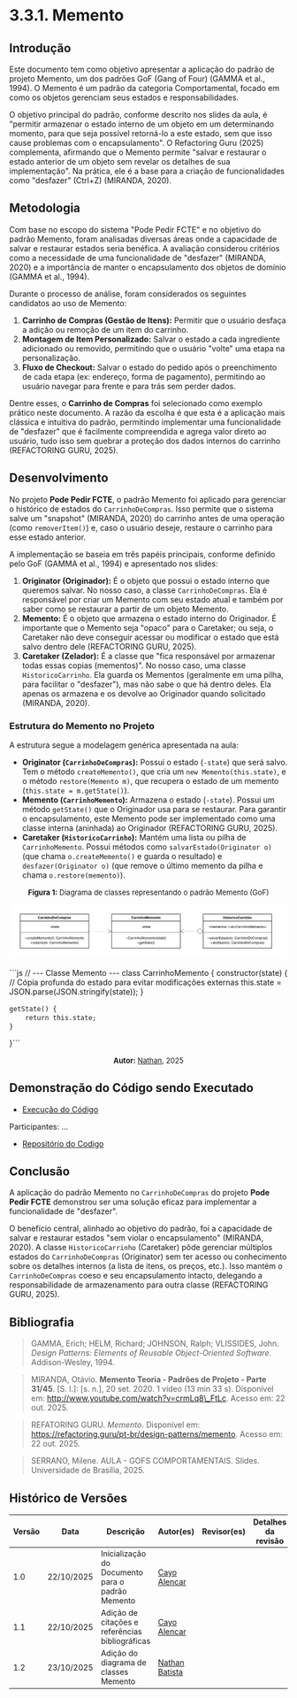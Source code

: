 

# 3.3.1. Memento

## Introdução

Este documento tem como objetivo apresentar a aplicação do padrão de projeto Memento, um dos padrões GoF (Gang of Four) (GAMMA et al., 1994). O Memento é um padrão da categoria Comportamental, focado em como os objetos gerenciam seus estados e responsabilidades.

O objetivo principal do padrão, conforme descrito nos slides da aula, é "permitir armazenar o estado interno de um objeto em um determinando momento, para que seja possível retorná-lo a este estado, sem que isso cause problemas com o encapsulamento". O Refactoring Guru (2025) complementa, afirmando que o Memento permite "salvar e restaurar o estado anterior de um objeto sem revelar os detalhes de sua implementação". Na prática, ele é a base para a criação de funcionalidades como "desfazer" (Ctrl+Z) (MIRANDA, 2020).

## Metodologia

Com base no escopo do sistema "Pode Pedir FCTE" e no objetivo do padrão Memento, foram analisadas diversas áreas onde a capacidade de salvar e restaurar estados seria benéfica. A avaliação considerou critérios como a necessidade de uma funcionalidade de "desfazer" (MIRANDA, 2020) e a importância de manter o encapsulamento dos objetos de domínio (GAMMA et al., 1994).

Durante o processo de análise, foram considerados os seguintes candidatos ao uso de Memento:

1.  **Carrinho de Compras (Gestão de Itens):** Permitir que o usuário desfaça a adição ou remoção de um item do carrinho.
2.  **Montagem de Item Personalizado:** Salvar o estado a cada ingrediente adicionado ou removido, permitindo que o usuário "volte" uma etapa na personalização.
3.  **Fluxo de Checkout:** Salvar o estado do pedido após o preenchimento de cada etapa (ex: endereço, forma de pagamento), permitindo ao usuário navegar para frente e para trás sem perder dados.

Dentre esses, o **Carrinho de Compras** foi selecionado como exemplo prático neste documento. A razão da escolha é que esta é a aplicação mais clássica e intuitiva do padrão, permitindo implementar uma funcionalidade de "desfazer" que é facilmente compreendida e agrega valor direto ao usuário, tudo isso sem quebrar a proteção dos dados internos do carrinho (REFACTORING GURU, 2025).

## Desenvolvimento

No projeto **Pode Pedir FCTE**, o padrão Memento foi aplicado para gerenciar o histórico de estados do `CarrinhoDeCompras`. Isso permite que o sistema salve um "snapshot" (MIRANDA, 2020) do carrinho antes de uma operação (como `removerItem()`) e, caso o usuário deseje, restaure o carrinho para esse estado anterior.

A implementação se baseia em três papéis principais, conforme definido pelo GoF (GAMMA et al., 1994) e apresentado nos slides:

1.  **Originator (Originador):** É o objeto que possui o estado interno que queremos salvar. No nosso caso, a classe `CarrinhoDeCompras`. Ela é responsável por criar um Memento com seu estado atual e também por saber como se restaurar a partir de um objeto Memento.
2.  **Memento:** É o objeto que armazena o estado interno do Originador. É importante que o Memento seja "opaco" para o Caretaker; ou seja, o Caretaker não deve conseguir acessar ou modificar o estado que está salvo dentro dele (REFACTORING GURU, 2025).
3.  **Caretaker (Zelador):** É a classe que "fica responsável por armazenar todas essas copias (mementos)". No nosso caso, uma classe `HistoricoCarrinho`. Ela guarda os Mementos (geralmente em uma pilha, para facilitar o "desfazer"), mas não sabe o que há dentro deles. Ela apenas os armazena e os devolve ao Originador quando solicitado (MIRANDA, 2020).

### Estrutura do Memento no Projeto

A estrutura segue a modelagem genérica apresentada na aula:

  * **Originator (`CarrinhoDeCompras`):** Possui o estado (`-state`) que será salvo. Tem o método `createMemento()`, que cria um `new Memento(this.state)`, e o método `restore(Memento m)`, que recupera o estado de um memento (`this.state = m.getState()`).
  * **Memento (`CarrinhoMemento`):** Armazena o estado (`-state`). Possui um método `getState()` que o Originador usa para se restaurar. Para garantir o encapsulamento, este Memento pode ser implementado como uma classe interna (aninhada) ao Originador (REFACTORING GURU, 2025).
  * **Caretaker (`HistoricoCarrinho`):** Mantém uma lista ou pilha de `CarrinhoMemento`. Possui métodos como `salvarEstado(Originator o)` (que chama `o.createMemento()` e guarda o resultado) e `desfazer(Originator o)` (que remove o último memento da pilha e chama `o.restore(memento)`).



<font size="2"><p style="text-align: center"><b>Figura 1:</b> Diagrama de classes representando o padrão Memento (GoF)</p></font>


<div style="text-align: center;">


![figura1](../../assets/images/Memento_UML.png)


</div>
```js
// --- Classe Memento ---
class CarrinhoMemento {
	constructor(state) {
		// Cópia profunda do estado para evitar modificações externas
		this.state = JSON.parse(JSON.stringify(state));
	}

	getState() {
		return this.state;
	}
}```






<font size="2"><p style="text-align: center"><b>Autor:</b> <a href="https://github.com/Nathan-bs">Nathan</a>, 2025</p></font> 
 ## Demonstração do Código sendo Executado


- [Execução do Código](...)</br>

Participantes: ...</br>

- [Repositório do Codigo](...)

## Conclusão

A aplicação do padrão Memento no `CarrinhoDeCompras` do projeto **Pode Pedir FCTE** demonstrou ser uma solução eficaz para implementar a funcionalidade de "desfazer".

O benefício central, alinhado ao objetivo do padrão, foi a capacidade de salvar e restaurar estados "sem violar o encapsulamento" (MIRANDA, 2020). A classe `HistoricoCarrinho` (Caretaker) pôde gerenciar múltiplos estados do `CarrinhoDeCompras` (Originator) sem ter acesso ou conhecimento sobre os detalhes internos (a lista de itens, os preços, etc.). Isso mantém o `CarrinhoDeCompras` coeso e seu encapsulamento intacto, delegando a responsabilidade de armazenamento para outra classe (REFACTORING GURU, 2025).

## Bibliografia

> GAMMA, Erich; HELM, Richard; JOHNSON, Ralph; VLISSIDES, John. *Design Patterns: Elements of Reusable Object-Oriented Software*. Addison-Wesley, 1994.

> MIRANDA, Otávio. **Memento Teoria - Padrões de Projeto - Parte 31/45**. [S. l.]: [s. n.], 20 set. 2020. 1 vídeo (13 min 33 s). Disponível em: http://www.youtube.com/watch?v=crmLq8\_FtLc. Acesso em: 22 out. 2025.

> REFATORING GURU. *Memento*. Disponível em: https://refactoring.guru/pt-br/design-patterns/memento. Acesso em: 22 out. 2025.

> SERRANO, Milene. AULA - GOFS COMPORTAMENTAIS. Slides. Universidade de Brasília, 2025.

## Histórico de Versões

| Versão | Data       | Descrição                                                             | Autor(es)                                      | Revisor(es) | Detalhes da revisão |
| ------ | ---------- | --------------------------------------------------------------------- | ---------------------------------------------- | ----------- | ------------------- |
| 1.0    | 22/10/2025 | Inicialização do Documento para o padrão Memento                      | [Cayo Alencar](https://github.com/Cayoalencar) |             |                     |
| 1.1    | 22/10/2025 | Adição de citações e referências bibliográficas                      |[Cayo Alencar](https://github.com/Cayoalencar)  |             |                     |
| 1.2    | 23/10/2025 | Adição do diagrama de classes Memento                      |[Nathan Batista](https://github.com/Nathan-bs)  |             |                     |